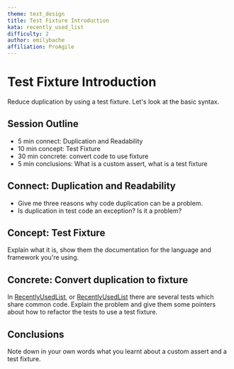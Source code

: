```yaml
---
theme: test_design
title: Test Fixture Introduction
kata: recently_used_list
difficulty: 2
author: emilybache
affiliation: ProAgile
---
```


# Test Fixture Introduction

Reduce duplication by using a test fixture. Let's look at the basic syntax.

## Session Outline

* 5 min connect: Duplication and Readability
* 10 min concept: Test Fixture 
* 30 min concrete: convert code to use fixture
* 5 min conclusions: What is a custom assert, what is a test fixture

## Connect: Duplication and Readability
- Give me three reasons why code duplication can be a problem. 
- Is duplication in test code an exception? Is it a problem?

## Concept: Test Fixture
Explain what it is, show them the documentation for the language and framework you're using.

## Concrete: Convert duplication to fixture

In [RecentlyUsedList](https://github.com/emilybache/custom-start-points/tree/master/start-points/RecentlyUsedList2/C), or [RecentlyUsedList](https://github.com/emilybache/RecentlyUsedList-Test-Design-Kata) there are several tests which share common code. Explain the problem and give them some pointers about how to refactor the tests to use a test fixture.

## Conclusions
Note down in your own words what you learnt about a custom assert and a test fixture.
